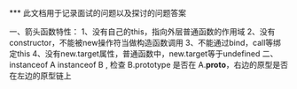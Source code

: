 *** 此文档用于记录面试的问题以及探讨的问题答案

一、箭头函数特性：
    1、没有自己的this，指向外层普通函数的作用域
    2、没有constructor，不能被new操作符当做构造函数调用
    3、不能通过bind，call等绑定this
    4、没有new.target属性，普通函数中，new.target等于undefined
二、instanceof
    A  instanceof B , 检查 B.prototype 是否在 A.__proto__，右边的原型是否在左边的原型链上